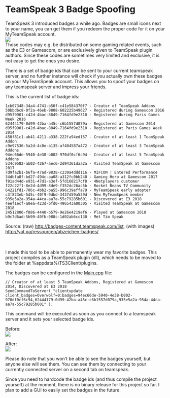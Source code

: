 # TeamSpeak 3 Badge Spoofing

TeamSpeak 3 introduced badges a while ago. Badges are small icons next to your name, you can get them if you redeem the proper code for it on your MyTeamSpeak account.<br>
<img src="https://i.imgur.com/IdmUPod.png"></img><br>
Those codes may e.g. be distributed on some gaming related events, such as the E3 or Gamescom, or are exclusively given to TeamSpeak plugin authors.
Since these codes are sometimes very limited and exclusive, it is not easy to get the ones you desire.

There is a set of badge ids that can be sent to your current teamspeak server, and no further instance will check if you actually own these badges on your MyTeamSpeak account. This allows you to spoof your badges on any teamspeak server and impress your friends.


This is the current list of badge ids:

    1cb07348-34a4-4741-b50f-c41e584370f7 - Creator of TeamSpeak Addons
    50bbdbc8-0f2a-46eb-9808-602225b49627 - Registered during Gamescom 2016
    d95f9901-c42d-4bac-8849-7164fd9e2310 - Registered during Paris Games Week 2016
    62444179-0d99-42ba-a45c-c6b1557d079a - Registered at Gamescom 2014
    d95f9901-c42d-4bac-8849-7164fd9e2310 - Registered at Paris Games Week 2014
    450f81c1-ab41-4211-a338-222fa94ed157 - Creator of at least 1 TeamSpeak Addon
    c9e97536-5a2d-4c8e-a135-af404587a472 - Creator of at least 3 TeamSpeak Addons
    94ec66de-5940-4e38-b002-970df0cf6c94 - Creator of at least 5 TeamSpeak Addons
    534c9582-ab02-4267-aec6-2d94361daa2a - Visited TeamSpeak at Gamescom 2017
    7d9fa2b1-b6fa-47ad-9838-c239a4ddd116 - MIFCOM | Entered Performance
    34dbfa8f-bd27-494c-aa08-a312fc0bb240 - Gaming Hero at Gamescom 2017
    f81ad44d-e931-47d1-a3ef-5fd160217cf8 - 4Netplayers customer
    f22c22f1-8e2d-4d99-8de9-f352dc26ac5b - Rocket Beans TV Community
    64221fd1-706c-4bb2-ba55-996c39effa79 - MyTeamSpeak early adopter
    c3f823eb-5d5c-40f9-9dbd-3437d59a539d - New MyTeamSpeak member
    935e5a2a-954a-44ca-aa7a-55c79285b601 - Discovered at E3 2018
    4eef1ecf-a0ea-423d-bfd0-496543a00305 - Visited TeamSpeak at Gamescom 2018
    24512806-f886-4440-b579-9e26e4219ef6 - Played at Gamescom 2018
    b9c7d6ad-5b99-40fb-988c-1d02ab6cc130 - Met Tim Speak
Source: (raw) http://badges-content.teamspeak.com/list, (with images) http://yat.qa/ressourcen/abzeichen-badges/

<br><br>
I made this tool to be able to permanently wear my favorite badges. This project compiles as a TeamSpeak plugin (dll), which needs to be moved to the folder at %appdata%\TS3Client\plugins.

The badges can be configured in the <a href="https://github.com/A200K/TeamSpeak3_Badge_Spoofing/blob/master/TeamSpeak%203%20Badge%20Editor/Main.cpp#L106">Main.cpp</a> file:
	
    // Creator of at least 5 TeamSpeak Addons, Registered at Gamescom 2014, Discovered at E3 2018
    SendCommandToServer( "clientupdate client_badges=Overwolf=0:badges=94ec66de-5940-4e38-b002-970df0cf6c94,62444179-0d99-42ba-a45c-c6b1557d079a,935e5a2a-954a-44ca-aa7a-55c79285b601" );

This command will be executed as soon as you connect to a teamspeak server and it sets your selected badge ids.

Before:<br>
<img src="https://i.imgur.com/VK95lrB.png"></img>

After:<br>
<img src="https://i.imgur.com/PBriUXn.png"></img>

Please do note that you won't be able to see the badges yourself, but anyone else will see them. You can see them by connecting to your currently connected server on a second tab on teamspeak.

Since you need to hardcode the badge ids (and thus compile the project yourself) at the moment, there is no binary release for this project so far. I plan to add a GUI to easily set the badges in the future.

